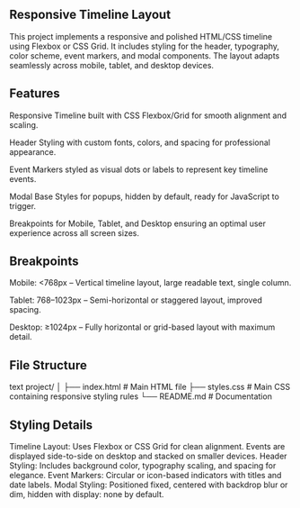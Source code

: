 ## Responsive Timeline Layout
This project implements a responsive and polished HTML/CSS timeline using Flexbox or CSS Grid. It includes styling for the header, typography, color scheme, event markers, and modal components. The layout adapts seamlessly across mobile, tablet, and desktop devices.

## Features
Responsive Timeline built with CSS Flexbox/Grid for smooth alignment and scaling.

Header Styling with custom fonts, colors, and spacing for professional appearance.

Event Markers styled as visual dots or labels to represent key timeline events.

Modal Base Styles for popups, hidden by default, ready for JavaScript to trigger.

Breakpoints for Mobile, Tablet, and Desktop ensuring an optimal user experience across all screen sizes.

## Breakpoints
Mobile: <768px – Vertical timeline layout, large readable text, single column.

Tablet: 768–1023px – Semi-horizontal or staggered layout, improved spacing.

Desktop: ≥1024px – Fully horizontal or grid-based layout with maximum detail.

## File Structure
text
project/
│
├── index.html    # Main HTML file
├── styles.css    # Main CSS containing responsive styling rules
└── README.md     # Documentation


## Styling Details
Timeline Layout: Uses Flexbox or CSS Grid for clean alignment. Events are displayed side-to-side on desktop and stacked on smaller devices.
Header Styling: Includes background color, typography scaling, and spacing for elegance.
Event Markers: Circular or icon-based indicators with titles and date labels.
Modal Styling: Positioned fixed, centered with backdrop blur or dim, hidden with display: none by default.



